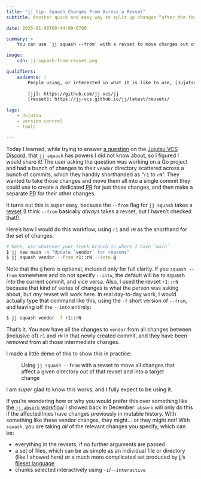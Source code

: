 ```yaml
---
title: "jj tip: Squash Changes From Across a Revset"
subtitle: Another quick and easy way to split up changes “after the fact”.

date: 2025-01-08T09:44:00-0700

summary: >
    You can use `jj squash --from` with a revset to move changes out of a set of commits into another commit. Handy for breaking up changes into small PRs!

image:
    cdn: jj-squash-from-revset.png

qualifiers:
    audience: |
        People using, or interested in what it is like to use, [Jujutsu (jj)][jj] as their version control system. Assumes basic knowledge of the concept of jj [revsets][revset].
        
        [jj]: https://github.com/jj-vcs/jj
        [revset]: https://jj-vcs.github.io/jj/latest/revsets/

tags:
    - Jujutsu
    - version control
    - tools

---
```


Today I learned, while trying to answer [a question][qa] on the [Jujutsu <abbr>VCS</abbr> Discord][jj-discord], that `jj squash` has powers I did not know about, so I figured I would share it! The user asking the question was working on a Go project and had a bunch of changes to their `vendor` directory scattered across a bunch of commits, which they handily shorthanded as “`r1` to `rN`”. They wanted to take those changes and move them all into a single commit they could use to create a dedicated <abbr title="pull request">PR</abbr> for just those changes, and then make a separate <abbr title="pull request">PR</abbr> for their other changes.

[qa]: https://discord.com/channels/968932220549103686/1326558798118256771
[jj-discord]: https://discord.gg/dkmfj3aGQN

It turns out this is super easy, because the `--from` flag for `jj squash` takes a [revset][revset] (I think `--from` basically *always* takes a revset, but I haven’t checked that!).

[revset]: https://jj-vcs.github.io/jj/latest/revsets/

Here’s how I would do this workflow, using `r1` and `rN` as the shorthand for the set of changes:

```sh 
# here, use whatever your trunk branch is where I have `main`
$ jj new main -m "Update `vendor` for reasons"
$ jj squash vendor --from r1::rN --into @
```

Note that the `@` here is optional, included only for full clarity. If you `squash --from` somewhere and do not specify `--into`, the default will be to squash *into* the current commit, and vice versa. Also, I used the revset `r1::rN` because that kind of series of changes is what the person was asking about, but *any* revset will work here. In real day-to-day work, I would actually type that command like this, using the `-f` short version of `--from`, and leaving off the `--into` entirely:

```sh
$ jj squash vendor -f r1::rN
```

That’s it. You now have all the changes to `vendor` from all changes between (inclusive of) `r1` and `rN` in that newly created commit, and they have been *removed* from all those intermediate changes.

I made a little demo of this to show this in practice:

<figure>

<script async id="asciicast-697535" src="https://asciinema.org/a/697535.js"></script>

<figcaption>Using <code>jj squash --from</code> with a revset to move all changes that affect a given directory out of that revset and into a target change</figcaption>

</figure>

I am *super* glad to know this works, and I fully expect to be using it.

If you’re wondering how or why you would prefer this over something like [the `jj absorb` workflow][absorb] I showed back in December: `absorb` will only do this if the affected lines have changes previously in mutable history. With something like these vendor changes, they might… or they might not! With `squash`, you are taking *all* of the relevant changes you specify, which can be:

- everything in the revsets, if no further arguments are passed
- a set of files, which can be as simple as an individual file or directory (like I showed here) or a much more complicated set produced by jj’s [fileset language][fileset]
- chunks selected interactively using `-i`/`--interactive`

[absorb]: https://v5.chriskrycho.com/journal/jujutsu-megamerges-and-jj-absorb/
[fileset]: https://jj-vcs.github.io/jj/latest/filesets/